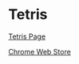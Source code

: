 # Tetris

[Tetris Page](http://tetris-app.heroku.com/)

[Chrome Web Store](http://chrome.google.com/webstore/detail/eeehcmbhicglclggakomjhhlmemhjbde)


